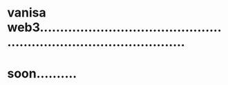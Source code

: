 # vanisa web3.........................................................................................
# soon..........
